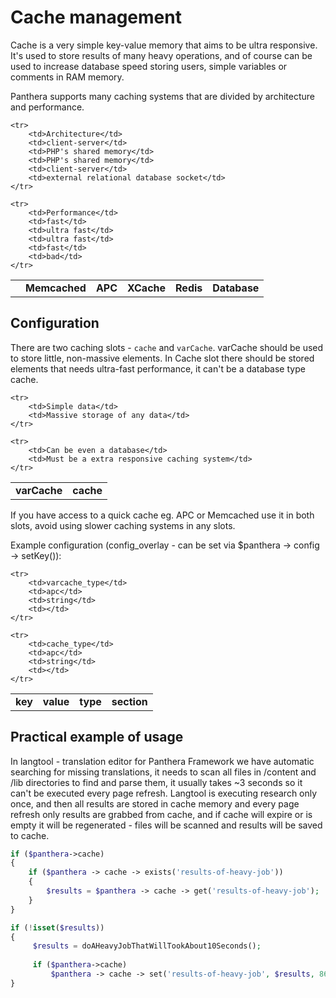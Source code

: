 Cache management
=================

Cache is a very simple key-value memory that aims to be ultra responsive. 
It's used to store results of many heavy operations, and of course can be used to increase database speed storing users, simple variables or comments in RAM memory.

Panthera supports many caching systems that are divided by architecture and performance.

<table>
    <tr>
        <td></td>
        <td><b>Memcached</b></td>
        <td><b>APC</b></td>
        <td><b>XCache</b></td>
        <td><b>Redis</b></td>
        <td><b>Database</b></td>
    </tr>
    
    <tr>
        <td>Architecture</td>
        <td>client-server</td>
        <td>PHP's shared memory</td>
        <td>PHP's shared memory</td>
        <td>client-server</td>
        <td>external relational database socket</td>
    </tr>
    
    <tr>
        <td>Performance</td>
        <td>fast</td>
        <td>ultra fast</td>
        <td>ultra fast</td>
        <td>fast</td>
        <td>bad</td>
    </tr>
</table>

## Configuration

There are two caching slots - `cache` and `varCache`. varCache should be used to store little, non-massive elements.
In Cache slot there should be stored elements that needs ultra-fast performance, it can't be a database type cache.

<table>
    <tr>
        <td><b>varCache</b></td>
        <td><b>cache</b></td>
    </tr>
    
    <tr>
        <td>Simple data</td>
        <td>Massive storage of any data</td>
    </tr>
    
    <tr>
        <td>Can be even a database</td>
        <td>Must be a extra responsive caching system</td>
    </tr>
</table>

If you have access to a quick cache eg. APC or Memcached use it in both slots, avoid using slower caching systems in any slots.

Example configuration (config_overlay - can be set via $panthera -> config -> setKey()):

<table>
    <tr>
        <td><b>key</b></td>
        <td><b>value</b></td>
        <td><b>type</b></td>
        <td><b>section</b></td>
    </tr>
    
    <tr>
        <td>varcache_type</td>
        <td>apc</td>
        <td>string</td>
        <td></td>
    </tr>
    
    <tr>
        <td>cache_type</td>
        <td>apc</td>
        <td>string</td>
        <td></td>
    </tr>
</table>

## Practical example of usage

In langtool - translation editor for Panthera Framework we have automatic searching for missing translations, it needs to scan all files in /content and /lib directories
to find and parse them, it usually takes ~3 seconds so it can't be executed every page refresh. Langtool is executing research only once, and then all results are stored in cache memory
and every page refresh only results are grabbed from cache, and if cache will expire or is empty it will be regenerated - files will be scanned and results will be saved to cache.

```php
if ($panthera->cache)
{
    if ($panthera -> cache -> exists('results-of-heavy-job'))
    {
        $results = $panthera -> cache -> get('results-of-heavy-job');
    }
}

if (!isset($results))
{
     $results = doAHeavyJobThatWillTookAbout10Seconds();
     
     if ($panthera->cache)
         $panthera -> cache -> set('results-of-heavy-job', $results, 86400); // 1 day in seconds
}
```

